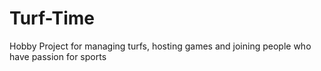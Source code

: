 # Turf-Time
Hobby Project for managing turfs, hosting games and joining people who have passion for sports
